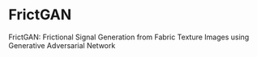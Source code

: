 # FrictGAN
FrictGAN: Frictional Signal Generation from Fabric Texture Images using Generative Adversarial Network
